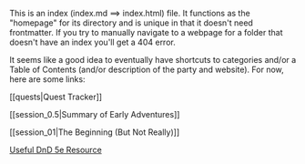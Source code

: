 This is an index (index.md ==> index.html) file. It functions as the "homepage" for its directory and is unique in that it doesn't need frontmatter. If you try to manually navigate to a webpage for a folder that doesn't have an index you'll get a 404 error.

It seems like a good idea to eventually have shortcuts to categories and/or a Table of Contents (and/or description of the party and website). For now, here are some links:

[[quests|Quest Tracker]]

[[session_0.5|Summary of Early Adventures]]

[[session_01|The Beginning (But Not Really)]]

[Useful DnD 5e Resource](https://5e.tools/)